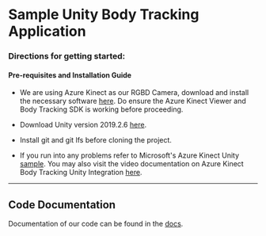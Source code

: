 # Sample Unity Body Tracking Application

### Directions for getting started:

####  Pre-requisites and Installation Guide

- We are using Azure Kinect as our RGBD Camera, download and install the necessary software [here](https://learn.microsoft.com/en-us/azure/kinect-dk/set-up-azure-kinect-dk). Do ensure the Azure Kinect Viewer and Body Tracking SDK is working before proceeding.

- Download Unity version 2019.2.6 [here](https://unity.com/releases/editor/whats-new/2019.2.6).

- Install git and git lfs before cloning the project.

- If you run into any problems refer to Microsoft's Azure Kinect Unity [sample](https://github.com/microsoft/Azure-Kinect-Samples/blob/master/body-tracking-samples/sample_unity_bodytracking/README.md). You may also visit the video documentation on Azure Kinect Body Tracking Unity Integration [here](https://learn.microsoft.com/en-us/shows/mixed-reality/azure-kinect-body-tracking-unity-integration).

---
## Code Documentation

Documentation of our code can be found in the [docs](https://github.com/xpxchxcx/RGBD2Avatar/blob/main/docs.md).




